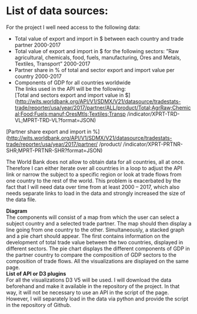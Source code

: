 List of data sources:
===============
For the project I well need access to the following data: <br>
-	Total value of export and import in $ between each country and trade partner 2000-2017
-	Total value of export and import in $ for the following sectors: ”Raw agricultural, chemicals, food, fuels, manufacturing, Ores and Metals, Textiles, Transport” 2000-2017
-	Partner share in % of total and sector export and import value per country 2000-2017
-	Components of GDP for all countries worldwide<br />
The links used in the API will be the following:<br />
[Total and sectors export and import value in $](http://wits.worldbank.org/API/V1/SDMX/V21/datasource/tradestats-trade/reporter/usa/year/2017/partner/ALL/product/Total;AgrRaw;Chemical;Food;Fuels;manuf;OresMtls;Textiles;Transp
/indicator/XPRT-TRD-VL;MPRT-TRD-VL?format=JSON)


[Partner share export and import in %](http://wits.worldbank.org/API/V1/SDMX/V21/datasource/tradestats-trade/reporter/usa/year/2017/partner/ /product/ /indicator/XPRT-PRTNR-SHR;MPRT-PRTNR-SHR?format=JSON)<br>

The World Bank does not allow to obtain data for all countries, all at once. Therefore I can either iterate over all countries in a loop to adjust the API link or narrow the subject to a specific region or look at trade flows from one country to the rest of the world. This problem is exacerbated by the fact that I will need data over time from at least 2000 – 2017, which also needs separate links to load in the data and strongly increased the size of the data file.<br>

**Diagram** <br />
The components will consist of a map from which the user can select a subject country and a selected trade partner. The map should then display a line going from one country to the other. Simultaneously, a stacked graph and a pie chart should appear. The first contains information on the development of total trade value between the two countries, displayed in different sectors. The pie chart displays the different components of GDP in the partner country to compare the composition of GDP sectors to the composition of trade flows. All the visualizations are displayed on the same page.<br>
**List of API or D3 plugins** <br />
For all the visualizations D3 V5 will be used. I will download the data beforehand and make it available in the repository of the project. In that way, it will not be necessary to use an API in the script of the page. However, I will separately load in the data via python and provide the script in the repository of Github.
